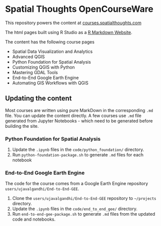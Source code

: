 # Spatial Thoughts OpenCourseWare

This repository powers the content at [courses.spatialthoughts.com](https://courses.spatialthoughts.com/)

The html pages built using R Studio as a [R Markdown Website](https://rmarkdown.rstudio.com/lesson-13.html).

The content has the following course pages

* Spatial Data Visualization and Analytics
* Advanced QGIS
* Python Foundation for Spatial Analysis
* Customizing QGIS with Python
* Mastering GDAL Tools
* End-to-End Google Earth Engine
* Automating GIS Workflows with QGIS

## Updating the content

Most courses are written using pure MarkDown in the corresponding `.md` file. You can update the content directly. A few courses use `.md` file generated from Jupyter Notebooks - which need to be generated before building the site.

### Python Foundation for Spatial Analysis

1. Update the `.ipynb` files in the `code/python_foundation/` directory.
2. Run `python-foundation-package.sh` to generate `.md` files for each notebook

### End-to-End Google Earth Engine

The code for the course comes from a Google Earth Engine repository `users/ujavalgandhi/End-to-End-GEE`. 

1. Clone the `users/ujavalgandhi/End-to-End-GEE` repository to `~/projects` directory.
2. Update the `.ipynb` files in the `code/end_to_end_gee/` directory.
3. Run `end-to-end-gee-package.sh` to generate `.md` files from the updated code and notebooks.
